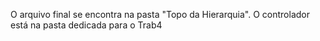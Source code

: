 O arquivo final se encontra na pasta "Topo da Hierarquia".
O controlador está na pasta dedicada para o Trab4
